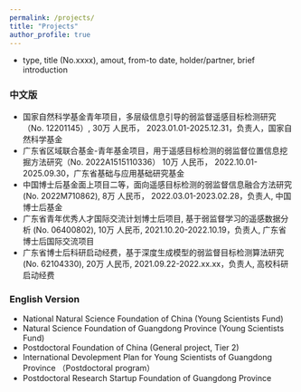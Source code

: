 ```yaml
---
permalink: /projects/
title: "Projects"
author_profile: true
---
```


- type, title (No.xxxx), amout, from-to date, holder/partner, brief introduction

### 中文版
- 国家自然科学基金青年项目，多层级信息引导的弱监督遥感目标检测研究 （No. 12201145）, 30万 人民币， 2023.01.01-2025.12.31，负责人，国家自然科学基金
- 广东省区域联合基金-青年基金项目，用于遥感目标检测的弱监督位置信息挖掘方法研究（No. 2022A1515110336） 10万 人民币， 2022.10.01-2025.09.30，广东省基础与应用基础研究基金
- 中国博士后基金面上项目二等，面向遥感目标检测的弱监督信息融合方法研究 (No. 2022M710862), 8万 人民币， 2022.03.01-2023.02.28，负责人, 中国博士后基金
- 广东省青年优秀人才国际交流计划博士后项目, 基于弱监督学习的遥感数据分析 (No. 06400802), 10万 人民币, 2021.10.20-2022.10.19，负责人, 广东省博士后国际交流项目
- 广东省博士后科研启动经费，基于深度生成模型的弱监督目标检测算法研究 (No. 62104330), 20万 人民币, 2021.09.22-2022.xx.xx，负责人, 高校科研启动经费

### English Version
- National Natural Science Foundation of China (Young Scientists Fund)
- Natural Science Foundation of Guangdong Province (Young Scientists Fund)
- Postdoctoral Foundation of China (General project, Tier 2)
- International Devolepment Plan for Young Scientists of Guangdong Province （Postdoctoral program）
- Postdoctoral Research Startup Foundation of Guangdong Province
